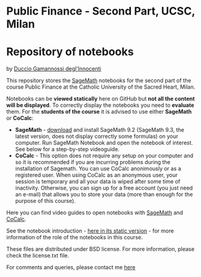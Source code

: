 # Public Finance - Second Part, UCSC, Milan 
# Repository of notebooks 

by [Duccio Gamannossi degl'Innocenti](http://www.dgdi.me)


This repository stores the [SageMath](http://www.sagemath.org/) notebooks for the second part of the course Public Finance at the Catholic University of the Sacred Heart, Milan. 

Notebooks can be **viewed statically** here on GitHub but **not all the content will be displayed**. 
To correctly display the notebooks you need to **evaluate** them. For the **students of the course** it is advised to use either **SageMath** or **CoCalc**:

 * **SageMath** - [download](http://www.sagemath.org/download.html) and install SageMath 9.2 (SageMath 9.3, the latest version, does not display correctly some formulas) on your computer. Run SageMath Notebook and open the notebook of interest. See below for a step-by-step videoguide.
 * **CoCalc** - This option does not require any setup on your computer and so it is recommended if you are incurring problems during the installation of Sagemath. You can use CoCalc anonimously or as a registered user. When using CoCalc as an anonymous user, your session is temporary and all your data is wiped after some time of inactivity. Otherwise, you can sign up for a free account (you just need an e-mail) that allows you to store your data (more than enough for the purpose of this course). 
 
Here you can find video guides to open notebooks with [SageMath](http://www.dgdi.me/data/video/open_notebooks_sagemath.mp4) and [CoCalc](http://www.dgdi.me/data/video/open_notebooks_cocalc.mp4). 

See the notebook introduction - [here in its static version](https://github.com/dgdi/public_finance_UCSC/blob/main/notebooks/notebook_00_introduction.ipynb) -  for more information of the role of the notebooks in this course.

These files are distributed under BSD license. For more information, please check the license.txt file.

For comments and queries, please contact me [here](mailto:duccio.gamannossi@unicatt.it)

